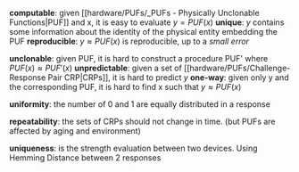 **computable**: given [[hardware/PUFs/_PUFs - Physically Unclonable Functions|PUF]] and x, it is easy to evaluate $y =PUF(x)$ 
**unique**: $y$ contains some information about the identity of the physical entity embedding the PUF
**reproducible**: $y \approx PUF(x)$ is reproducible, up to a *small error*

**unclonable**: given PUF, it is hard to construct a procedure PUF' where $PUF(x) \approx PUF'(x)$ 
**unpredictable**: given a set of [[hardware/PUFs/Challenge-Response Pair CRP|CRPs]], it is hard to predict $y$
**one-way**: given only y and the corresponding PUF, it is hard to find x such that $y \approx PUF(x)$ 

**uniformity**: the number of 0 and 1 are equally distributed in a response

**repeatability**: the sets of CRPs should not change in time. (but PUFs are affected by aging and environment)

**uniqueness**: is the strength evaluation between two devices. Using Hemming Distance between 2 responses